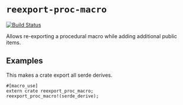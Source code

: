 # `reexport-proc-macro`

[![Build Status](https://travis-ci.org/xfix/reexport-proc-macro.svg?branch=master)](https://travis-ci.org/xfix/reexport-proc-macro)

Allows re-exporting a procedural macro while adding additional public items.

## Examples

This makes a crate export all serde derives.

```
#[macro_use]
extern crate reexport_proc_macro;
reexport_proc_macro!(serde_derive);
```
